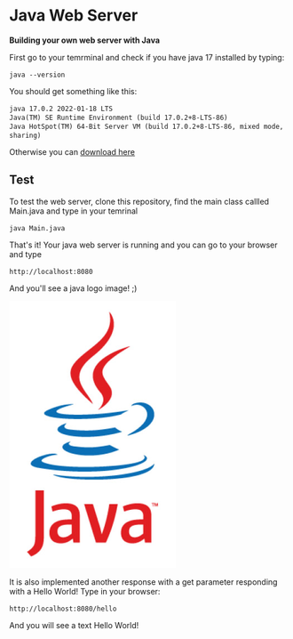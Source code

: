 # Java Web Server
**Building your own web server with Java**

First go to your temrminal and check if you have java 17 installed by typing:

    java --version
    
You should get something like this:

    java 17.0.2 2022-01-18 LTS
    Java(TM) SE Runtime Environment (build 17.0.2+8-LTS-86)
    Java HotSpot(TM) 64-Bit Server VM (build 17.0.2+8-LTS-86, mixed mode, sharing)
    
Otherwise you can [download here](https://www.oracle.com/java/technologies/downloads/)

## Test
To test the web server, clone this repository, find the main class callled Main.java and type in your temrinal
    
    java Main.java

That's it!
Your java web server is running and you can go to your browser and type 

    http://localhost:8080

And you'll see a java logo image! ;)

![java image](https://github.com/rcastrucci/jv-webserver/blob/main/src/com/java/webserver/java.jpg "Java image")

It is also implemented another response with a get parameter responding with a Hello World!
Type in your browser:

    http://localhost:8080/hello
    
And you will see a text Hello World!
